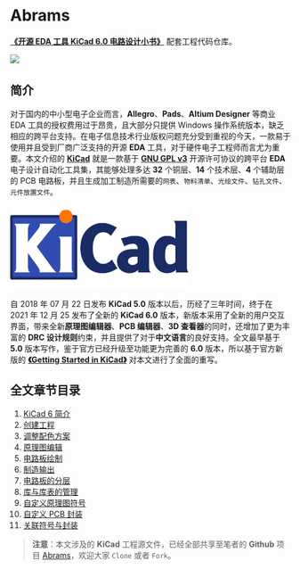 # Abrams

[**《开源 EDA 工具 KiCad 6.0 电路设计小书》**](http://uinio.com/Electronics/KiCad_Tutorial/) 配套工程代码仓库。

![](./assets/logo.jpg)

## 简介

对于国内的中小型电子企业而言，**Allegro**、**Pads**、**Altium Designer** 等商业 EDA 工具的授权费用过于昂贵，且大部分只提供 Windows 操作系统版本，缺乏相应的跨平台支持。在电子信息技术行业版权问题充分受到重视的今天，一款易于使用并且受到厂商广泛支持的开源 **EDA** 工具，对于硬件电子工程师而言尤为重要。本文介绍的 [**KiCad**](https://kicad-pcb.org/) 就是一款基于 [**GNU GPL v3**](https://www.kicad.org/about/licenses/) 开源许可协议的跨平台 **EDA** 电子设计自动化工具集，其能够处理多达 **32** 个铜层、**14** 个技术层、**4** 个辅助层的 PCB 电路板，并且生成加工制造所需要的`网表`、`物料清单`、`光绘文件`、`钻孔文件`、`元件放置文件`。

![](./assets/logo.png)

自 2018 年 07 月 22 日发布 **KiCad 5.0** 版本以后，历经了三年时间，终于在 2021 年 12 月 25 发布了全新的 **KiCad 6.0** 版本，新版本采用了全新的用户交互界面，带来全新**原理图编辑器**、**PCB 编辑器**、**3D 查看器**的同时，还增加了更为丰富的 **DRC 设计规则**约束，并且提供了对于**中文语言**的良好支持。全文最早基于 **5.0** 版本写作，鉴于官方已经升级至功能更为完善的 **6.0** 版本，所以基于官方新版的 [**《Getting Started in KiCad》**](https://docs.kicad.org/6.0/en/getting_started_in_kicad/getting_started_in_kicad.html) 对本文进行了全面的重写。

## 全文章节目录

1.  [KiCad 6 简介](http://uinio.com/Electronics/KiCad_Tutorial/#kicad-6-%E7%AE%80%E4%BB%8B)
2.  [创建工程](http://uinio.com/Electronics/KiCad_Tutorial/#%E5%88%9B%E5%BB%BA%E5%B7%A5%E7%A8%8B)
3.  [调整配色方案](http://uinio.com/Electronics/KiCad_Tutorial/#%E8%B0%83%E6%95%B4%E9%85%8D%E8%89%B2%E6%96%B9%E6%A1%88)
4.  [原理图编辑](http://uinio.com/Electronics/KiCad_Tutorial/#%E5%8E%9F%E7%90%86%E5%9B%BE%E7%BC%96%E8%BE%91)
5.  [电路板绘制](http://uinio.com/Electronics/KiCad_Tutorial/#%E7%94%B5%E8%B7%AF%E6%9D%BF%E7%BB%98%E5%88%B6)
6.  [制造输出](http://uinio.com/Electronics/KiCad_Tutorial/#%E5%88%B6%E9%80%A0%E8%BE%93%E5%87%BA)
7.  [电路板的分层](http://uinio.com/Electronics/KiCad_Tutorial/#%E7%94%B5%E8%B7%AF%E6%9D%BF%E7%9A%84%E5%88%86%E5%B1%82)
8.  [库与库表的管理](http://uinio.com/Electronics/KiCad_Tutorial/#%E5%BA%93%E4%B8%8E%E5%BA%93%E8%A1%A8%E7%9A%84%E7%AE%A1%E7%90%86)
9.  [自定义原理图符号](http://uinio.com/Electronics/KiCad_Tutorial/#%E8%87%AA%E5%AE%9A%E4%B9%89%E5%8E%9F%E7%90%86%E5%9B%BE%E7%AC%A6%E5%8F%B7)
10. [自定义 PCB 封装](http://uinio.com/Electronics/KiCad_Tutorial/#%E8%87%AA%E5%AE%9A%E4%B9%89-pcb-%E5%B0%81%E8%A3%85)
11. [关联符号与封装](http://uinio.com/Electronics/KiCad_Tutorial/#%E5%85%B3%E8%81%94%E7%AC%A6%E5%8F%B7%E4%B8%8E%E5%B0%81%E8%A3%85)

> **注意**：本文涉及的 **KiCad** 工程源文件，已经全部共享至笔者的 **Github** 项目 [Abrams](https://github.com/uinika/abrams)，欢迎大家 `Clone` 或者 `Fork`。
